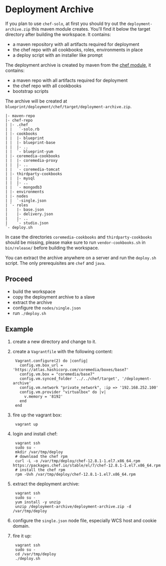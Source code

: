 Deployment Archive
==================

If you plan to use `chef-solo`, at first you should try out the 
`deployment-archive.zip` this maven module creates. You'll find it below
the target directory after building the workspace. It contains:

* a maven repository with all artifacts required for deployment
* the chef repo with all cookbooks, roles, environments in place
* a deploy script with an installer like prompt     

The deployment archive is created by maven from the [chef module](./../chef/pom.xml),
it contains:
 * a maven repo with all artifacts required for deployment
 * the chef repo with all cookbooks 
 * bootstrap scripts
 
The archive will be created at `blueprint/deployment/chef/target/deployment-archive.zip`.

```
|- maven-repo
|- chef-repo
| |- .chef
| |   `-solo.rb
| |- cookbooks
| |  |- blueprint
| |  |- blueprint-base
| |  |- ..
| |  `- blueprint-yum
| |- coremedia-cookbooks
| |  |- coremedia-proxy
| |  |- .. 
| |  `- coremedia-tomcat
| |- thirdparty-cookbooks
| |  |- mysql
| |  |- ..
| |  `- mongodb3
| |- environments
| |- nodes
| |  `-single.json
| `- roles 
|    |- base.json
|    |- delivery.json
|    |- ..
|    `- studio.json
`- deploy.sh
```      
In case the directories `coremedia-cookbooks` and `thirdparty-cookbooks` should be missing, please make sure to run `vendor-cookbooks.sh` in `bin/release/` before building the workspace.
 
You can extract the archive anywhere on a server and run the `deploy.sh` script. The
only prerequisites are `chef` and `java`.

Proceed
-------

* build the workspace
* copy the deployment archive to a slave
* extract the archive
* configure the `nodes/single.json`
* run `./deploy.sh`

Example
-------
1. create a new directory and change to it.
2. create a `Vagrantfile` with the following content:

        Vagrant.configure(2) do |config|
          config.vm.box_url = 'https://atlas.hashicorp.com/coremedia/boxes/base7'
          config.vm.box = "coremedia/base7"
          config.vm.synced_folder '../../chef/target', '/deployment-archive'
          config.vm.network "private_network", :ip => '192.168.252.100'
          config.vm.provider "virtualbox" do |v|
            v.memory = '8192'
          end
        end
3. fire up the vagrant box:

        vagrant up

4. login and install chef:
  
        vagrant ssh
        sudo su -
        mkdir /var/tmp/deploy
        # download the chef rpm
        curl -L -o /var/tmp/deploy/chef-12.8.1-1.el7.x86_64.rpm https://packages.chef.io/stable/el/7/chef-12.8.1-1.el7.x86_64.rpm
        # install the chef rpm
        rpm -Uvh /var/tmp/deploy/chef-12.8.1-1.el7.x86_64.rpm
  
5. extract the deployment archive:

        vagrant ssh
        sudo su - 
        yum install -y unzip
        unzip /deployment-archive/deployment-archive.zip -d /var/tmp/deploy
          
6. configure the `single.json` node file, especially WCS host and cookie domain.
 
7. fire it up:

        vagrant ssh
        sudo su -
        cd /var/tmp/deploy
        ./deploy.sh
